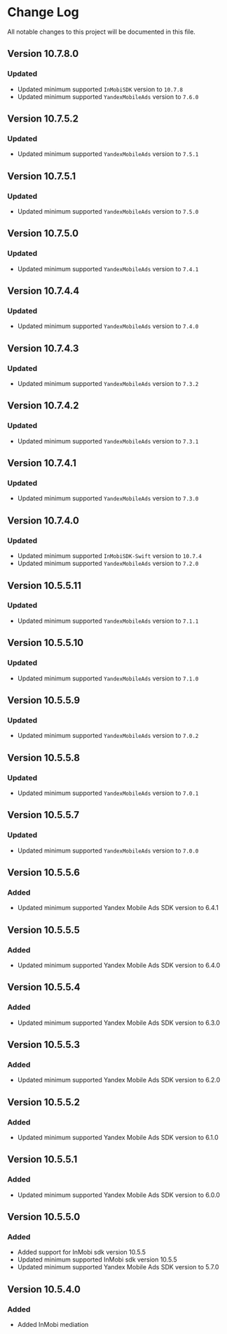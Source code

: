 # Change Log

All notable changes to this project will be documented in this file.

## Version 10.7.8.0

### Updated

- Updated minimum supported `InMobiSDK` version to `10.7.8`
- Updated minimum supported `YandexMobileAds` version to `7.6.0`

## Version 10.7.5.2

### Updated

- Updated minimum supported `YandexMobileAds` version to `7.5.1`

## Version 10.7.5.1

### Updated

- Updated minimum supported `YandexMobileAds` version to `7.5.0`

## Version 10.7.5.0

### Updated

- Updated minimum supported `YandexMobileAds` version to `7.4.1`

## Version 10.7.4.4

### Updated

- Updated minimum supported `YandexMobileAds` version to `7.4.0`

## Version 10.7.4.3

### Updated

- Updated minimum supported `YandexMobileAds` version to `7.3.2`

## Version 10.7.4.2

### Updated

- Updated minimum supported `YandexMobileAds` version to `7.3.1`

## Version 10.7.4.1

### Updated

- Updated minimum supported `YandexMobileAds` version to `7.3.0`

## Version 10.7.4.0

### Updated

- Updated minimum supported `InMobiSDK-Swift` version to `10.7.4`
- Updated minimum supported `YandexMobileAds` version to `7.2.0`

## Version 10.5.5.11

### Updated

- Updated minimum supported `YandexMobileAds` version to `7.1.1`

## Version 10.5.5.10

### Updated

- Updated minimum supported `YandexMobileAds` version to `7.1.0`

## Version 10.5.5.9

### Updated

- Updated minimum supported `YandexMobileAds` version to `7.0.2`

## Version 10.5.5.8

### Updated

- Updated minimum supported `YandexMobileAds` version to `7.0.1`

## Version 10.5.5.7

### Updated

- Updated minimum supported `YandexMobileAds` version to `7.0.0`

## Version 10.5.5.6

### Added

- Updated minimum supported Yandex Mobile Ads SDK version to 6.4.1

## Version 10.5.5.5

### Added

- Updated minimum supported Yandex Mobile Ads SDK version to 6.4.0

## Version 10.5.5.4

### Added

- Updated minimum supported Yandex Mobile Ads SDK version to 6.3.0

## Version 10.5.5.3

### Added

- Updated minimum supported Yandex Mobile Ads SDK version to 6.2.0

## Version 10.5.5.2

### Added

- Updated minimum supported Yandex Mobile Ads SDK version to 6.1.0

## Version 10.5.5.1

### Added

- Updated minimum supported Yandex Mobile Ads SDK version to 6.0.0

## Version 10.5.5.0

### Added

- Added support for InMobi sdk version 10.5.5
- Updated minimum supported InMobi sdk version 10.5.5
- Updated minimum supported Yandex Mobile Ads SDK version to 5.7.0

## Version 10.5.4.0

### Added

- Added InMobi mediation
